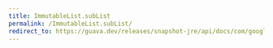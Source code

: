 ```yaml
---
title: ImmutableList.subList
permalink: /ImmutableList.subList/
redirect_to: https://guava.dev/releases/snapshot-jre/api/docs/com/google/common/collect/ImmutableList.html#subList-int-int-
---
```

